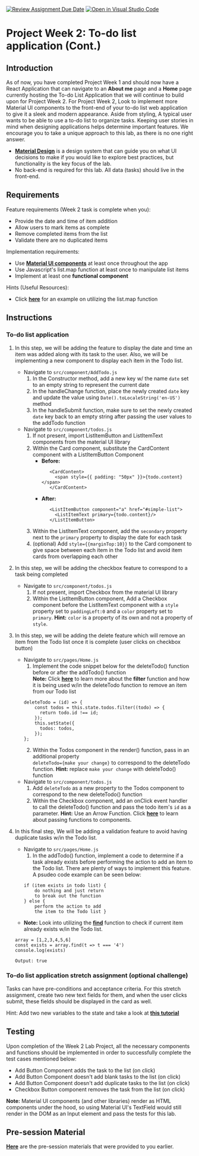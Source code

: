 [![Review Assignment Due Date](https://classroom.github.com/assets/deadline-readme-button-22041afd0340ce965d47ae6ef1cefeee28c7c493a6346c4f15d667ab976d596c.svg)](https://classroom.github.com/a/r9S7wyqT)
[![Open in Visual Studio Code](https://classroom.github.com/assets/open-in-vscode-2e0aaae1b6195c2367325f4f02e2d04e9abb55f0b24a779b69b11b9e10269abc.svg)](https://classroom.github.com/online_ide?assignment_repo_id=15267711&assignment_repo_type=AssignmentRepo)
# Project Week 2: To-do list application (Cont.)

## Introduction
As of now, you have completed Project Week 1 and should now have a React Application that can navigate to an **About me** page and a **Home** page currently hosting the To-do List Application that we will continue to build upon for Project Week 2. For Project Week 2, Look to implement more Material UI components to the front-end of your to-do list web application to give it a sleek and modern appearance. Aside from styling, A typical user wants to be able to use a to-do list to organize tasks. Keeping user stories in mind when designing applications helps determine important features. We encourage you to take a unique approach to this lab, as there is no one right answer. 

- [**Material Design**](https://material.io/design/introduction) is a design system that can guide you on what UI decisions to make if you would like to explore best practices, but functionality is the key focus of the lab.
- No back-end is required for this lab. All data (tasks) should live in the front-end.

## Requirements
Feature requirements (Week 2 task is complete when you):
+ Provide the date and time of item addition
+ Allow users to mark items as complete
+ Remove completed items from the list
+ Validate there are no duplicated items

Implementation requirements:
+ Use [**Material UI components**](https://material-ui.com/) at least once throughout the app
+ Use Javascript's list.map function at least once to manipulate list items
+ Implement at least one **functional component**

Hints (Useful Resources):
+ Click [**here**](https://react.dev/learn/rendering-lists) for an example on utilizing the list.map function

## Instructions

### To-do list application
1. In this step, we will be adding the feature to display the date and time an item was added along with its task to the user. Also, we will be implementing a new component to display each item in the Todo list.
      + Navigate to `src/component/AddTodo.js`
        1. In the Constructor method, add a new key w/ the name `date` set to an empty string to represent the current date 
        2. In the handleChange function, place the newly created `date` key and update the value using `Date().toLocaleString('en-US')` method
        3. In the handleSubmit function, make sure to set the newly created `date` key back to an empty string after passing the user values to the addTodo function
      + Navigate to `src/component/todos.js`
        1. If not present, import ListItemButton and ListItemText components from the material UI library
        2. Within the Card component, substitute the CardContent component with a ListItemButton Component
            + **Before:**
               ```
                  <CardContent>
                    <span style={{ padding: "50px" }}>{todo.content}</span>
                  </CardContent>
               ```
            + **After:**
               ```
                  <ListItemButton component="a" href="#simple-list">
                    <ListItemText primary={todo.content}/>
                  </ListItemButton>
                ```
        3. Within the ListItemText component, add the `secondary` property next to the `primary` property to display the date for each task
        4. (optional) Add `style={{marginTop:10}}` to the Card component to give space between each item in the Todo list and avoid item cards from overlapping each other

2. In this step, we will be adding the checkbox feature to correspond to a task being completed
      + Navigate to `src/component/todos.js`
        1. If not present, import Checkbox from the material UI library
        2. Within the ListItemButton component, Add a Checkbox component before the ListItemText component with a `style` property set to `paddingLeft:0` and a `color` property set to `primary`. **Hint:** `color` is a property of its own and not a property of `style`.
3. In this step, we will be adding the delete feature which will remove an item from the Todo list once it is complete (user clicks on checkbox button)
      + Navigate to `src/pages/Home.js`
        1. Implement the code snippet below for the deleteTodo() function before or after the addTodo() function\
        **Note:** Click [**here**](https://upmostly.com/tutorials/react-filter-filtering-arrays-in-react-with-examples) to learn more about the **filter** function and how it is being used w/in the deleteTodo function to remove an item from our Todo list
        ```
        deleteTodo = (id) => {
            const todos = this.state.todos.filter((todo) => {
              return todo.id !== id;
            });
            this.setState({
              todos: todos,
            });
        };
        ```
        2. Within the Todos component in the render() function, pass in an additional property\
           `deleteTodo={make your change}` to correspond to the deleteTodo function. **Hint:** replace `make your change` with deleteTodo() function
      + Navigate to `src/component/todos.js`
        1. Add `deleteTodo` as a new property to the Todos component to correspond to the new deleteTodo() function
        2. Within the Checkbox component, add an onClick event handler to call the deleteTodo() function and pass the todo item's `id` as a parameter. **Hint:** Use an Arrow Function. Click [**here**](https://reactjs.org/docs/faq-functions.html) to learn about passing functions to components.
4. In this final step, We will be adding a validation feature to avoid having duplicate tasks w/in the Todo list.
      + Navigate to `src/pages/Home.js`
        1. In the addTodo() function, implement a code to determine if a task already exists before performing the action to add an item to the Todo list. There are plenty of ways to implement this feature.\
        A psudeo code example can be seen below:
        ```
        if (item exists in todo list) {
            do nothing and just return
            to break out the function
        } else {
            perform the action to add
            the item to the Todo list }
        ```
      + **Note:** Look into utilizing the [**find**](https://developer.mozilla.org/en-US/docs/Web/JavaScript/Reference/Global_Objects/Array/find) function to check if current item already exists w/in the Todo list. 
      ```
      array = [1,2,3,4,5,6]
      const exists = array.find(t => t === '4')
      console.log(exists)
      
      Output: true
      ```

### To-do list application stretch assignment (optional challenge)

Tasks can have pre-conditions and acceptance criteria. For this stretch assignment, create two new text fields for them, and when the user clicks submit, these fields should be displayed in the card as well.

Hint: Add two new variables to the state and take a look at [**this tutorial**](https://www.tutorialspoint.com/how-to-use-the-handlechange-function-in-react-component#:~:text=In%20the%20handleChange()%20function%2C%20we%20can%20get%20the%20name,()%20function%20handles%20all%20inputs.)


## Testing
Upon completion of the Week 2 Lab Project, all the necessary components and functions should be implemented in order to successfully complete the test cases mentioned below:
+ Add Button Component adds the task to the list (on click)
+ Add Button Component doesn't add blank tasks to the list (on click)
+ Add Button Component doesn't add duplicate tasks to the list (on click)
+ Checkbox Button component removes the task from the list (on click)

**Note:** Material UI components (and other libraries) render as HTML components under the hood, so using Material UI's TextField would still render in the DOM as an Input element and pass the tests for this lab.


## Pre-session Material
[**Here**](https://ibm.box.com/s/ir3pw5dzwluftvvh96ywbfx46senjlbb) are the pre-session materials that were provided to you earlier.
